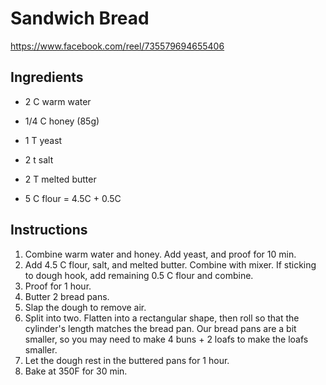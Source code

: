 # Sandwich Bread

<https://www.facebook.com/reel/735579694655406>

## Ingredients

* 2 C warm water
* 1/4 C honey (85g)
* 1 T yeast

* 2 t salt
* 2 T melted butter
  
* 5 C flour = 4.5C + 0.5C

## Instructions

1. Combine warm water and honey.  Add yeast, and proof for 10 min.
2. Add 4.5 C flour, salt, and melted butter. Combine with mixer. If sticking to dough hook, add remaining 0.5 C flour and combine.
3. Proof for 1 hour.
4. Butter 2 bread pans.
5. Slap the dough to remove air.
6. Split into two. Flatten into a rectangular shape, then roll so that the cylinder's length matches the bread pan. Our bread pans are a bit smaller, so you may need to make 4 buns + 2 loafs to make the loafs smaller.
7. Let the dough rest in the buttered pans for 1 hour.
8. Bake at 350F for 30 min.

[//]: # ( Source from Facebook Reel )
